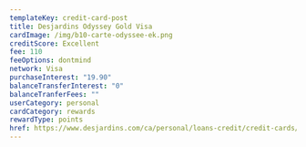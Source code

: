 ```yaml
---
templateKey: credit-card-post
title: Desjardins Odyssey Gold Visa
cardImage: /img/b10-carte-odyssee-ek.png
creditScore: Excellent
fee: 110
feeOptions: dontmind
network: Visa
purchaseInterest: "19.90"
balanceTransferInterest: "0"
balanceTranferFees: ""
userCategory: personal
cardCategory: rewards
rewardType: points
href: https://www.desjardins.com/ca/personal/loans-credit/credit-cards/visa-odyssey-gold/index.jsp
---
```

